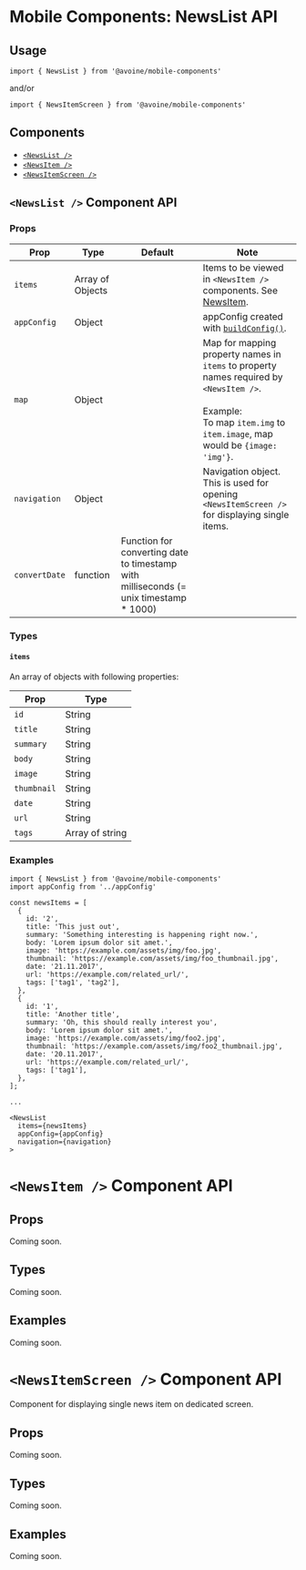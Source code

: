 
# Mobile Components: NewsList API

## Usage

`import { NewsList } from '@avoine/mobile-components'`

and/or

`import { NewsItemScreen } from '@avoine/mobile-components'`


## Components

- [`<NewsList />`](#NewsList)
- [`<NewsItem />`](#NewsItem)
- [`<NewsItemScreen />`](#NewsItemScreen)


## <a name="NewsList"></a>`<NewsList />` Component API

### Props

| Prop | Type | Default | Note |
|---|---|---|---|
| `items` | Array of Objects | | Items to be viewed in `<NewsItem />` components. See [NewsItem](#NewsItem). |
| `appConfig` | Object | | appConfig created with [`buildConfig()`](../Config/?buildConfig). |
| `map` | Object | | Map for mapping property names in `items` to property names required by `<NewsItem />`.<br><br>Example:<br>To map `item.img` to `item.image`, map would be `{image: 'img'}`.
| `navigation` | Object | | Navigation object. This is used for opening `<NewsItemScreen />` for displaying single items.
| `convertDate` | function | Function for converting date to timestamp with milliseconds (= unix timestamp * 1000) |

### Types

#### `items`

An array of objects with following properties:

| Prop | Type |
|---|---|
| `id` | String |
| `title` | String |
| `summary` | String |
| `body` | String |
| `image` | String |
| `thumbnail` | String |
| `date` | String |
| `url` | String |
| `tags` | Array of string |

### Examples

```
import { NewsList } from '@avoine/mobile-components'
import appConfig from '../appConfig'

const newsItems = [
  {
    id: '2',
    title: 'This just out',
    summary: 'Something interesting is happening right now.',
    body: 'Lorem ipsum dolor sit amet.',
    image: 'https://example.com/assets/img/foo.jpg',
    thumbnail: 'https://example.com/assets/img/foo_thumbnail.jpg',
    date: '21.11.2017',
    url: 'https://example.com/related_url/',
    tags: ['tag1', 'tag2'],
  },
  {
    id: '1',
    title: 'Another title',
    summary: 'Oh, this should really interest you',
    body: 'Lorem ipsum dolor sit amet.',
    image: 'https://example.com/assets/img/foo2.jpg',
    thumbnail: 'https://example.com/assets/img/foo2_thumbnail.jpg',
    date: '20.11.2017',
    url: 'https://example.com/related_url/',
    tags: ['tag1'],
  },
];

...

<NewsList
  items={newsItems}
  appConfig={appConfig}
  navigation={navigation}
>
```


# <a name="NewsItem"></a>`<NewsItem />` Component API

## Props

Coming soon.

## Types

Coming soon.

## Examples

Coming soon.


# <a name="NewsItemScreen"></a>`<NewsItemScreen />` Component API

Component for displaying single news item on dedicated screen.

## Props

Coming soon.

## Types

Coming soon.

## Examples

Coming soon.